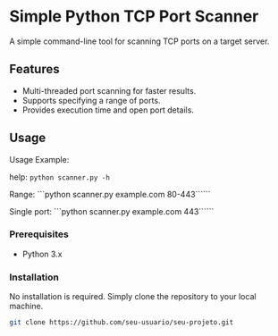 # Simple Python TCP Port Scanner

A simple command-line tool for scanning TCP ports on a target server.

## Features

- Multi-threaded port scanning for faster results.
- Supports specifying a range of ports.
- Provides execution time and open port details.

## Usage
Usage Example:

help:
```python scanner.py -h```

Range:
```python scanner.py example.com 80-443``````

Single port:
```python scanner.py example.com 443``````

### Prerequisites

- Python 3.x

### Installation

No installation is required. Simply clone the repository to your local machine.

```bash
git clone https://github.com/seu-usuario/seu-projeto.git
```
